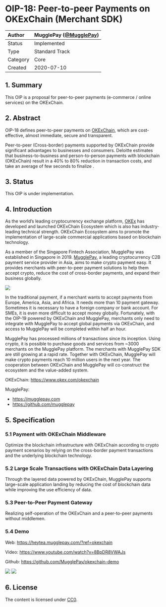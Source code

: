 # OIP-18: Peer-to-peer Payments on OKExChain (Merchant SDK)

| Author   | MugglePay (<a href="https://github.com/MugglePay">@MugglePay</a>) |
| :------- | ---------------- |
| Status   | Implemented  |
| Type     | Standard Track |
| Category | Core           |
| Created  | 2020-07-10     |


## 1. Summary

This OIP is a proposal for peer-to-peer payments (e-commerce / online services) on the OKExChain.

## 2. Abstract

OIP-18 defines peer-to-peer payments on <a href="https://www.okex.com/okexchain">OKExChain</a>, which are cost-effective, almost immediate, secure and transparent. 

Peer-to-peer (Cross-border) payments supported by OKExChain provide significant advantages to businesses and consumers. Deloitte estimates that business-to-business and person-to-person payments with blockchain (OKExChain) result in a 40% to 80% reduction in transaction costs, and take an average of few seconds to finalize .

## 3. Status

This OIP is under implementation.


## 4. Introduction

As the world’s leading cryptocurrency exchange platform, <a href="https://okex.mugglepay.com">OKEx</a> has developed and launched OKExChain Ecosystem which is also has industry-leading technical strength. OKExChain Ecosystem aims to promote the implementation of large-scale commercial applications based on blockchain technology. 

As a member of the Singapore Fintech Association, MugglePay was established in Singapore in 2019. <a href="https://mugglepay.com">MugglePay</a>, a leading cryptocurrency C2B payment service provider in Asia, aims to make crypto payment easy. It provides merchants with peer-to-peer payment solutions to help them accept crypto, reduce the cost of cross-border payments, and expand their business globally.

<img src="https://cdn.mugglepay.com/pay/okex/muggle_ok2.jpg" />

In the traditional payment, if a merchant wants to accept payments from Europe, America, Asia, and Africa. It needs more than 10 payment gateway. Sometimes it is necessary to have a foreign company or bank account. For SMEs, it is even more difficult to accept money globally. Fortunately, with the OIP-19 powered by OKExChain and MugglePay, merchants only need to integrate with MugglePay to accept global payments via OKExChain, and access to MugglePay will be completed within half an hour.

MugglePay has processed millions of transactions since its inception. Using crypto, it is possible to purchase goods and services from ~3000 merchants on the MugglePay platform. The merchants with MugglePay SDK are still growing at a rapid rate. Together with OKExChain, MugglePay will make crypto payments reach 10 million users in the next year. The cooperation between OKExChain and MugglePay will co-construct the ecosystem and the value-added system.

OKExChain: https://www.okex.com/okexchain

MugglePay: 

* https://mugglepay.com
* https://github.com/mugglepay


## 5. Specification

### 5.1 Payment with OKExChain Middleware

Optimize the blockchain infrastructure with OKExChain according to crypto payment scenarios by relying on the cross-border payment transactions and the underlying blockchain technology.


### 5.2 Large Scale Transactions with OKExChain Data Layering

Through the layered data powered by OKExChain, MugglePay supports large-scale application landing by reducing the cost of blockchain data while improving the use efficiency of data.

### 5.3 Peer-to-Peer Payment Gateway
Realizing self-operation of the OKExChain and a peer-to-peer payments without middlemen. 



### 5.4 Demo

Web: https://heytea.mugglepay.com/?ref=okexchain

Video: https://www.youtube.com/watch?v=8BpDR8VWAJs

Github: https://github.com/MugglePay/okexchain-demo

<img src="https://cdn.mugglepay.com/pay/demo/okexchain/okexchain-shop.jpg">


<img src="https://cdn.mugglepay.com/pay/demo/okexchain/okexchain-pay.jpg">


## 6. License

The content is licensed under [CC0](https://creativecommons.org/publicdomain/zero/1.0/).

